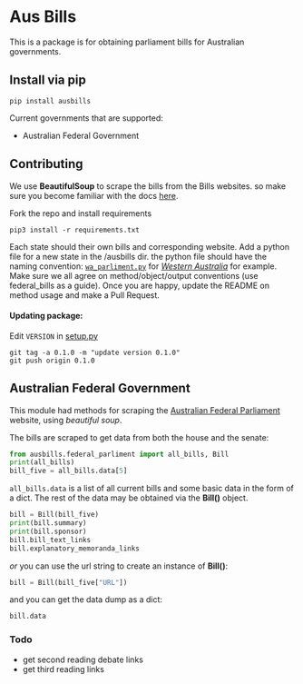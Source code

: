 # Aus Bills

This is a package is for obtaining parliament bills for Australian governments.

## Install via pip

```
pip install ausbills
```

Current governments that are supported:

- Australian Federal Government

## Contributing

We use **BeautifulSoup** to scrape the bills from the Bills websites. so make sure you become familiar with the docs [here](https://www.crummy.com/software/BeautifulSoup/bs4/doc/).

Fork the repo and install requirements

```
pip3 install -r requirements.txt
```

Each state should their own bills and corresponding website. Add a python file for a new state in the /ausbills dir. the python file should have the naming convention: [`wa_parliment.py`](ausbills/wa_parliment.py) for [_Western Australia_](https://www.parliament.wa.gov.au/parliament/bills.nsf/screenWebCurrentBills) for example. Make sure we all agree on method/object/output conventions (use federal_bills as a guide). Once you are happy, update the README on method usage and make a Pull Request.

#### Updating package:

Edit `VERSION` in [setup.py](setup.py)

```
git tag -a 0.1.0 -m "update version 0.1.0"
git push origin 0.1.0
```


## Australian Federal Government

This module had methods for scraping the [Australian Federal Parliament](https://www.aph.gov.au/Parliamentary_Business/Bills_Legislation/Bills_Lists/Details_page?blsId=legislation%2fbillslst%2fbillslst_c203aa1c-1876-41a8-bc76-1de328bdb726) website, using _beautiful soup_.

The bills are scraped to get data from both the house and the senate:

```python
from ausbills.federal_parliment import all_bills, Bill
print(all_bills)
bill_five = all_bills.data[5]
```

`all_bills.data` is a list of all current bills and some basic data in the form of a dict. The rest of the data may be obtained via the **Bill()** object.

```python
bill = Bill(bill_five)
print(bill.summary)
print(bill.sponsor)
bill.bill_text_links
bill.explanatory_memoranda_links
```

_or_ you can use the url string to create an instance of **Bill()**:

```python
bill = Bill(bill_five["URL"])
```

and you can get the data dump as a dict:

```python
bill.data
```

### Todo

- get second reading debate links
- get third reading links
